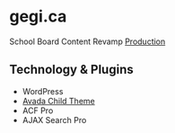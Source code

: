 # gegi.ca

School Board Content Revamp
[Production](https://www.gegi.ca/)

## Technology & Plugins
- WordPress
- [Avada Child Theme](https://theme-fusion.com/documentation/avada/installation-maintenance/avada-child-theme/)
- ACF Pro
- AJAX Search Pro
